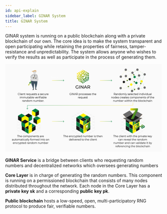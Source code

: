 ```yaml
---
id: api-explain
sidebar_label: GINAR System 
title: GINAR System
---
```


GINAR system is running on a public blockchain along with a private blockchain of our own. The core idea is to make the system transparent and open participating while retaining the properties of fairness, tamper-resistance and unpredictability. The system allows anyone who wishes to verify the results as well as participate in the process of generating them.

![GINAR System](https://github.com/ginarteam/docs/blob/master/docs/General-Concepts/System.png?raw=true)

**GINAR Service** is a bridge between clients who requesting random numbers and decentralized networks which oversees generating numbers

**Core Layer** is in charge of generating the random numbers. This component is running on a permissioned blockchain that consists of many nodes distributed throughout the network. Each node in the Core Layer has a **private key sk** and a corresponding **public key pk**.

**Public blockchain** hosts a low-speed, open, multi-participatory RNG protocol to produce fair, verifiable numbers.

